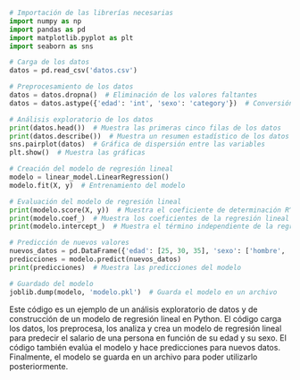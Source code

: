 ```python
# Importación de las librerías necesarias
import numpy as np
import pandas as pd
import matplotlib.pyplot as plt
import seaborn as sns

# Carga de los datos
datos = pd.read_csv('datos.csv')

# Preprocesamiento de los datos
datos = datos.dropna()  # Eliminación de los valores faltantes
datos = datos.astype({'edad': 'int', 'sexo': 'category'})  # Conversión de los tipos de datos

# Análisis exploratorio de los datos
print(datos.head())  # Muestra las primeras cinco filas de los datos
print(datos.describe())  # Muestra un resumen estadístico de los datos
sns.pairplot(datos)  # Gráfica de dispersión entre las variables
plt.show()  # Muestra las gráficas

# Creación del modelo de regresión lineal
modelo = linear_model.LinearRegression()
modelo.fit(X, y)  # Entrenamiento del modelo

# Evaluación del modelo de regresión lineal
print(modelo.score(X, y))  # Muestra el coeficiente de determinación R^2
print(modelo.coef_)  # Muestra los coeficientes de la regresión lineal
print(modelo.intercept_)  # Muestra el término independiente de la regresión lineal

# Predicción de nuevos valores
nuevos_datos = pd.DataFrame({'edad': [25, 30, 35], 'sexo': ['hombre', 'mujer', 'mujer']})
predicciones = modelo.predict(nuevos_datos)
print(predicciones)  # Muestra las predicciones del modelo

# Guardado del modelo
joblib.dump(modelo, 'modelo.pkl')  # Guarda el modelo en un archivo
```

Este código es un ejemplo de un análisis exploratorio de datos y de construcción de un modelo de regresión lineal en Python. El código carga los datos, los preprocesa, los analiza y crea un modelo de regresión lineal para predecir el salario de una persona en función de su edad y su sexo. El código también evalúa el modelo y hace predicciones para nuevos datos. Finalmente, el modelo se guarda en un archivo para poder utilizarlo posteriormente.